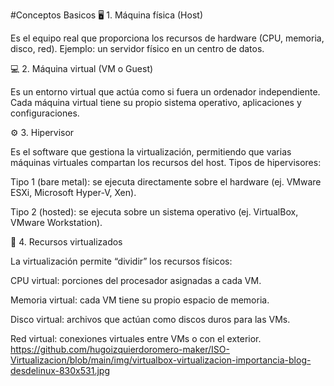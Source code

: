 #Conceptos Basicos
🖥️ 1. Máquina física (Host)

Es el equipo real que proporciona los recursos de hardware (CPU, memoria, disco, red).
Ejemplo: un servidor físico en un centro de datos.

💻 2. Máquina virtual (VM o Guest)

Es un entorno virtual que actúa como si fuera un ordenador independiente.
Cada máquina virtual tiene su propio sistema operativo, aplicaciones y configuraciones.

⚙️ 3. Hipervisor

Es el software que gestiona la virtualización, permitiendo que varias máquinas virtuales compartan los recursos del host.
Tipos de hipervisores:

Tipo 1 (bare metal): se ejecuta directamente sobre el hardware (ej. VMware ESXi, Microsoft Hyper-V, Xen).

Tipo 2 (hosted): se ejecuta sobre un sistema operativo (ej. VirtualBox, VMware Workstation).

🧠 4. Recursos virtualizados

La virtualización permite “dividir” los recursos físicos:

CPU virtual: porciones del procesador asignadas a cada VM.

Memoria virtual: cada VM tiene su propio espacio de memoria.

Disco virtual: archivos que actúan como discos duros para las VMs.

Red virtual: conexiones virtuales entre VMs o con el exterior.
https://github.com/hugoizquierdoromero-maker/ISO-Virtualizacion/blob/main/img/virtualbox-virtualizacion-importancia-blog-desdelinux-830x531.jpg
